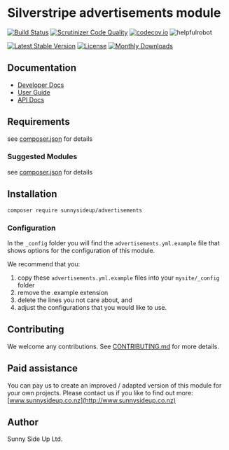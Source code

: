 # Silverstripe advertisements module
[![Build Status](https://travis-ci.org/sunnysideup/silverstripe-advertisements.svg?branch=master)](https://travis-ci.org/sunnysideup/silverstripe-advertisements)
[![Scrutinizer Code Quality](https://scrutinizer-ci.com/g/sunnysideup/silverstripe-advertisements/badges/quality-score.png?b=master)](https://scrutinizer-ci.com/g/sunnysideup/silverstripe-advertisements/?branch=master)
[![codecov.io](https://codecov.io/github/sunnysideup/silverstripe-advertisements/coverage.svg?branch=master)](https://codecov.io/github/sunnysideup/silverstripe-advertisements?branch=master)
![helpfulrobot](https://helpfulrobot.io/sunnysideup/advertisements/badge)

[![Latest Stable Version](https://poser.pugx.org/sunnysideup/advertisements/version)](https://packagist.org/packages/sunnysideup/advertisements)
[![License](https://poser.pugx.org/sunnysideup/advertisements/license)](https://packagist.org/packages/sunnysideup/advertisements)
[![Monthly Downloads](https://poser.pugx.org/sunnysideup/advertisements/d/monthly)](https://packagist.org/packages/sunnysideup/advertisements)


## Documentation



 * [Developer Docs](docs/en/INDEX.md)
 * [User Guide](docs/en/userguide.md)
 * [API Docs](http://docs.ssmods.com/sunnysideup/advertisements/classes.xhtml)

## Requirements



see [composer.json](composer.json) for details

### Suggested Modules



see [composer.json](composer.json) for details


## Installation


```
composer require sunnysideup/advertisements
```

### Configuration



In the `_config` folder you will find the `advertisements.yml.example`
file that shows options for the configuration of this module.

We recommend that you:

  1. copy these `advertisements.yml.example` files into your
`mysite/_config` folder
  2. remove the .example extension
  3. delete the lines you not care about, and
  4. adjust the configurations that you would like to use.


## Contributing



We welcome any contributions. See [CONTRIBUTING.md](CONTRIBUTING.md) for more details.

## Paid assistance



You can pay us to create an improved / adapted version of this module for your own projects.  Please contact us if you like to find out more: [www.sunnysideup.co.nz](http://www.sunnysideup.co.nz)

## Author



Sunny Side Up Ltd.
